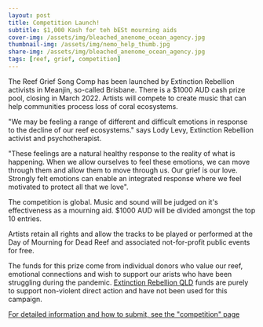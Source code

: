 ```yaml
---
layout: post
title: Competition Launch!
subtitle: $1,000 Kash for teh bESt mourning aids
cover-img: /assets/img/bleached_anenome_ocean_agency.jpg
thumbnail-img: /assets/img/nemo_help_thumb.jpg
share-img: /assets/img/bleached_anenome_ocean_agency.jpg
tags: [reef, grief, competition]
---
```


The Reef Grief Song Comp has been launched by Extinction Rebellion activists in Meanjin, so-called Brisbane. There is a $1000 AUD cash prize pool, closing in March 2022. Artists will compete to create music that can help communities process loss of coral ecosystems. 

"We may be feeling a range of different and difficult emotions in response to the decline of our reef ecosystems." says Lody Levy, Extinction Rebellion activist and psychotherapist. 

"These feelings are a natural healthy response to the reality of what is happening. When we allow ourselves to feel these emotions, we can move through them and allow them to move through us. Our grief is our love. Strongly felt emotions can enable an integrated response where we feel motivated to protect all that we love". 

The competition is global. Music and sound will be judged on it's effectiveness as a mourning aid. $1000 AUD will be divided amongst the top 10 entries.

Artists retain all rights and allow the tracks to be played or performed at the Day of Mourning for Dead Reef and associated not-for-profit public events for free. 

The funds for this prize come from individual donors who value our reef, emotional connections and wish to support our arists who have been struggling during the pandemic. [Extinction Rebellion QLD](https://ausrebellion.earth) funds are purely to support non-violent direct action and have not been used for this campaign.

[For detailed information and how to submit, see the "competition" page](/competition)


